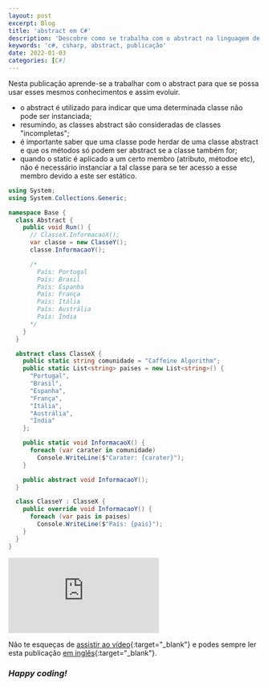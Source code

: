 ```yaml
---
layout: post
excerpt: Blog
title: 'abstract em C#'
description: 'Descobre como se trabalha com o abstract na linguagem de programação C#. Obtém respostas às tuas dúvidas com a teoria e os exemplos apresentados.'
keywords: 'c#, csharp, abstract, publicação'
date: 2022-01-03
categories: [C#]
---
```


Nesta publicação aprende-se a trabalhar com o abstract para que se possa usar esses mesmos conhecimentos e assim evoluir.

- o abstract é utilizado para indicar que uma determinada classe não pode ser instanciada;
- resumindo, as classes abstract são consideradas de classes "incompletas";
- é importante saber que uma classe pode herdar de uma classe abstract e que os métodos só podem ser abstract se a classe também for;
- quando o static é aplicado a um certo membro (atributo, métodoe etc), não é necessário instanciar a tal classe para se ter acesso a esse membro devido a este ser estático.

```csharp
using System;
using System.Collections.Generic;

namespace Base {
  class Abstract {
    public void Run() {
      // ClasseX.InformacaoX();
      var classe = new ClasseY();
      classe.InformacaoY();

      /*
        País: Portugal
        País: Brasil
        País: Espanha
        País: França
        País: Itália
        País: Austrália
        País: Índia
      */
    }
  }

  abstract class ClasseX {
    public static string comunidade = "Caffeine Algorithm";
    public static List<string> paises = new List<string>() {
      "Portugal",
      "Brasil",
      "Espanha",
      "França",
      "Itália",
      "Austrália",
      "Índia"
    };

    public static void InformacaoX() {
      foreach (var carater in comunidade)
        Console.WriteLine($"Carater: {carater}");
    }

    public abstract void InformacaoY();
  }

  class ClasseY : ClasseX {
    public override void InformacaoY() {
      foreach (var pais in paises)
        Console.WriteLine($"País: {pais}");
    }
  }
}
```

<div class="video-container">
  <iframe src="https://www.youtube.com/embed/kic0anFXVUs" frameborder="0" allowfullscreen></iframe>
</div>

Não te esqueças de [assistir ao vídeo](https://youtu.be/kic0anFXVUs){:target="\_blank"} e podes sempre ler esta publicação [em inglês](https://nelsonsilvadev.com/blog/abstract-in-csharp/){:target="\_blank"}.

### _Happy coding!_
